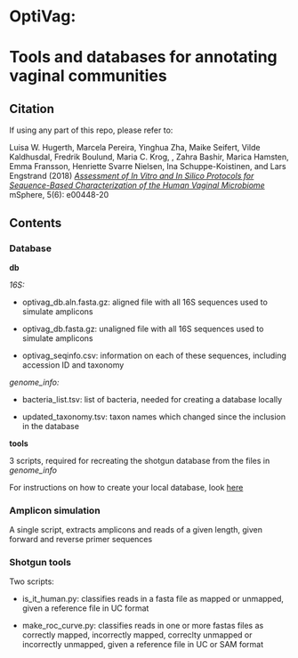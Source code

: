 # OptiVag:
# Tools and databases for annotating vaginal communities

## Citation
If using any part of this repo, please refer to:

Luisa W. Hugerth, Marcela Pereira, Yinghua Zha, Maike Seifert, Vilde Kaldhusdal, Fredrik Boulund, Maria C. Krog, , Zahra Bashir, Marica Hamsten, Emma Fransson, Henriette Svarre Nielsen, Ina Schuppe-Koistinen, and Lars Engstrand (2018) [_Assessment of In Vitro and In Silico Protocols for Sequence-Based Characterization of the Human Vaginal Microbiome_](https://journals.asm.org/doi/full/10.1128/mSphere.00448-20) mSphere, 5(6): e00448-20


## Contents
### Database
**db**

_16S:_ 

* optivag_db.aln.fasta.gz: aligned file with all 16S sequences used to simulate amplicons

*	optivag_db.fasta.gz: unaligned file with all 16S sequences used to simulate amplicons

*	optivag_seqinfo.csv: information on each of these sequences, including accession ID and taxonomy

_genome_info:_

* bacteria_list.tsv: list of bacteria, needed for creating a database locally

* updated_taxonomy.tsv: taxon names which changed since the inclusion in the database

**tools**

3 scripts, required for recreating the shotgun database from the files in _genome_info_

For instructions on how to create your local database, look [here](https://github.com/ctmrbio/optivag/tree/master/database/tools)

### Amplicon simulation
A single script, extracts amplicons and reads of a given length, given forward and reverse primer sequences 

### Shotgun tools
Two scripts:

* is_it_human.py: classifies reads in a fasta file as mapped or unmapped, given a reference file in UC format

*	make_roc_curve.py: classifies reads in one or more fastas files as correctly mapped, incorrectly mapped, correclty unmapped or incorrectly unmapped, given a reference file in UC or SAM format
